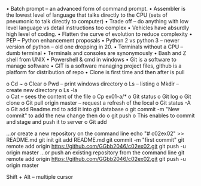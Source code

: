 •	Batch prompt – an advanced form of command prompt.
•	Assembler is the lowest level of language that talks directly to the CPU (sets of pneumonic to talk directly to computer)
•	Trade off – do anything with low level language vs detail instructions too complex
•	Vehicles have absurdly high level of coding.
•	Flatten the curve of evolution to reduce complexity
•	PEP – Python enhancement proposals
•	Python 2 vs python 3 – newer version of python – old one dropping in 20.
•	Terminals without a CPU – dumb terminal
•	Terminals and consoles are synonymously
•	Bash and Z shell from UNIX
•	Powershell & cmd in windows
•	Git is a software to manage software 
•	GIT is a software managing project files, github is a platform for distribution of repo 
•	Clone is first time and then after is pull

o	Cd ~ 
o	Clear
o	Pwd – print windows directory
o	Ls – listing
o	Mkdir – create new directory
o	Ls -la	
o	Cat – sees the content of the file
o	Cp ex01-a/*
o	Git status
o	Git log
o	Git clone
o	Git pull origin master – request a refresh of the local
o	Git status -A
o	Git add Readme.md to add it into git database
o	git commit -m "New commit" to add the new change then do 
o	git push
o	This enables to commit and stage and push it to server
o	Git add

…or create a new repository on the command line
echo "# c02ex02" >> README.md
git init
git add README.md
git commit -m "first commit"
git remote add origin https://github.com/GGbb2046/c02ex02.git
git push -u origin master
…or push an existing repository from the command line
git remote add origin https://github.com/GGbb2046/c02ex02.git
git push -u origin master
 

Shift + Alt – multiple cursor